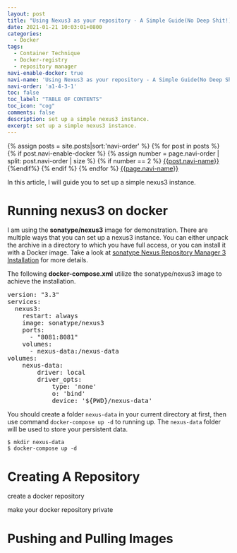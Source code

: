 ```yaml
---
layout: post
title: "Using Nexus3 as your repository - A Simple Guide(No Deep Shit!)"
date: 2021-01-21 10:03:01+0800
categories:
  - Docker
tags:
  - Container Technique
  - Docker-registry
  - repository manager
navi-enable-docker: true
navi-name: 'Using Nexus3 as your repository - A Simple Guide(No Deep Shit!)'
navi-order: 'a1-4-3-1'
toc: false
toc_label: "TABLE OF CONTENTS"
toc_icon: "cog"
comments: false
description: set up a simple nexus3 instance. 
excerpt: set up a simple nexus3 instance. 
---
```

<!--navigation bar-->
<div class='navi-link-container'>
  {% assign posts = site.posts|sort:'navi-order' %}
  {% for post in posts %}
    {% if post.navi-enable-docker %}
        {% assign number = page.navi-order | split: post.navi-order | size %}
        {% if number == 2 %}
            <a href="{{ site.baseurl }}{{ post.url }}" class='navi-link'>{{post.navi-name}}</a>
        {%endif%}
    {% endif %}
  {% endfor %}
<a class='navi-link' href="">{{page.navi-name}}</a>
</div>
<!--navigation bar-->

In this article, I will guide you to set up a simple nexus3 instance. 

# Running nexus3 on docker
I am using the **sonatype/nexus3** image for demonstration. There are multiple ways that you can set up a nexus3 instance. You can either unpack the archive in a directory to which you have full access, or you can install it with a Docker image. Take a look at [sonatype Nexus Repository Manager 3 Installation][1] for more details.

The following **docker-compose.xml** utilize the <bold>sonatype/nexus3</bold> image to achieve the installation.
<pre>
version: "3.3"
services:
  nexus3:
    restart: always
    image: <bold>sonatype/nexus3</bold>
    ports:
      - "8081:8081"
    volumes:
      - nexus-data:/nexus-data
volumes:
    nexus-data:
        driver: local
        driver_opts:
            type: 'none'
            o: 'bind'
            device: '${PWD}/nexus-data'
</pre>

You should create a folder `nexus-data` in your current directory at first, then use command `docker-compose up -d` to running up. The `nexus-data` folder will be used to store your persistent data.

```
$ mkdir nexus-data
$ docker-compose up -d
```

# Creating A Repository

create a docker repository

make your docker repository private



# Pushing and Pulling Images


[1]: https://help.sonatype.com/repomanager3/installation